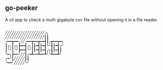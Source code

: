## go-peeker
A cli app to check a multi gigabyte csv file without opening it in a file reader.
```

╱╱╱╱╱╱╱╱╱╱╱╱╱╱╱╱╱╱╭╮
╱╱╱╱╱╱╱╱╱╱╱╱╱╱╱╱╱╱┃┃
╭━━┳━━╮╱╱╭━━┳━━┳━━┫┃╭┳━━┳━╮
┃╭╮┃╭╮┣━━┫╭╮┃┃━┫┃━┫╰╯┫┃━┫╭╯
┃╰╯┃╰╯┣━━┫╰╯┃┃━┫┃━┫╭╮┫┃━┫┃
╰━╮┣━━╯╱╱┃╭━┻━━┻━━┻╯╰┻━━┻╯
╭━╯┃╱╱╱╱╱┃┃
╰━━╯╱╱╱╱╱╰╯
```
